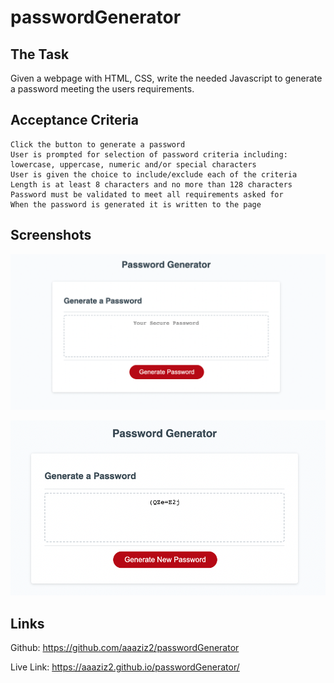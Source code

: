 # passwordGenerator

## The Task

Given a webpage with HTML, CSS, write the needed Javascript to generate a password meeting the users requirements.

## Acceptance Criteria

```
Click the button to generate a password
User is prompted for selection of password criteria including:
lowercase, uppercase, numeric and/or special characters
User is given the choice to include/exclude each of the criteria
Length is at least 8 characters and no more than 128 characters
Password must be validated to meet all requirements asked for
When the password is generated it is written to the page
```

## Screenshots

![password screengrab](Images/default.png)

![password screengrab](Images/generated.png)

## Links

Github: https://github.com/aaaziz2/passwordGenerator

Live Link: https://aaaziz2.github.io/passwordGenerator/